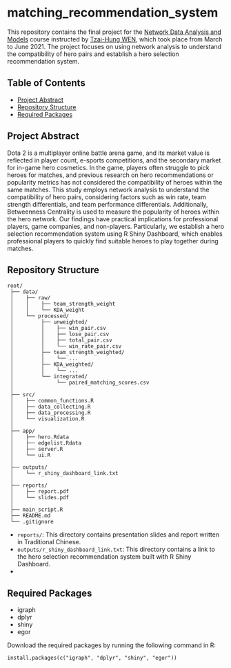 # matching_recommendation_system

This repository contains the final project for the [Network Data Analysis and Models](https://wenlab501.github.io/teaching.html#_8) course instructed by [Tzai-Hung WEN](https://homepage.ntu.edu.tw/~wenthung/index.htm), which took place from March to June 2021. The project focuses  on using network analysis to understand the compatibility of hero pairs and establish a hero selection recommendation system.

## Table of Contents

- [Project Abstract](#project-abstract)
- [Repository Structure](#repository-structure)
- [Required Packages](#required-packages)

## Project Abstract

Dota 2 is a multiplayer online battle arena game, and its market value is reflected in player count, e-sports competitions, and the secondary market for in-game hero cosmetics. In the game, players often struggle to pick heroes for matches, and previous research on hero recommendations or popularity metrics has not considered the compatibility of heroes within the same matches. This study employs network analysis to understand the compatibility of hero pairs, considering factors such as win rate, team strength differentials, and team performance differentials. Additionally, Betweenness Centrality is used to measure the popularity of heroes within the hero network. Our findings have practical implications for professional players, game companies, and non-players. Particularly, we establish a hero selection recommendation system using R Shiny Dashboard, which enables professional players to quickly find suitable heroes to play together during matches.

## Repository Structure

```plaintext
root/
 ├── data/                       
 │    ├── raw/
 │    │    ├── team_strength_weight
 │    │    └── KDA_weight
 │    └── processed/
 │         ├── unweighted/
 │         │    ├── win_pair.csv
 │         │    ├── lose_pair.csv
 │         │    ├── total_pair.csv
 │         │    └── win_rate_pair.csv
 │         ├── team_strength_weighted/
 │         │    └── ...
 │         ├── KDA_weighted/
 │         │    └── ...
 │         └── integrated/
 │              └── paired_matching_scores.csv
 │
 ├── src/ 
 │    ├── common_functions.R 
 │    ├── data_collecting.R
 │    ├── data_processing.R
 │    └── visualization.R
 │
 ├── app/
 │    ├── hero.Rdata
 │    ├── edgelist.Rdata
 │    ├── server.R
 │    └── ui.R
 │
 ├── outputs/
 │    └── r_shiny_dashboard_link.txt
 │
 ├── reports/                    
 │    ├── report.pdf
 │    └── slides.pdf
 │
 ├── main_script.R
 ├── README.md               
 └── .gitignore   
```

- `reports/`: This directory contains presentation slides and report written in Traditional Chinese.
- `outputs/r_shiny_dashboard_link.txt`: This directory contains a link to the hero selection recommendation system built with R Shiny Dashboard.
- 
## Required Packages

- igraph
- dplyr
- shiny
- egor

Download the required packages by running the following command in R:

``` plaintext
install.packages(c("igraph", "dplyr", "shiny", "egor"))
```
